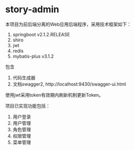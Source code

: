 # story-admin

本项目为前后端分离的Web应用后端程序，采用技术框架如下：
1. springboot v2.1.2.RELEASE
2. shiro
3. jwt
4. redis
5. mybatis-plus v3.1.2 

包含
1. 代码生成器
2. 文档swagger2, http://localhost:9430/swagger-ui.html

使用jwt采用token有效期内刷新机制更新Token。

项目已实现功能包括：
1. 用户登录
2. 用户管理
3. 角色管理
4. 权限管理
5. 菜单管理

